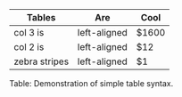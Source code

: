 

| Tables        | Are           | Cool  |
| ------------- |---------------| ------|
| col 3 is      | left-aligned  | $1600 |
| col 2 is      | left-aligned  | $12   |
| zebra stripes | left-aligned  | $1    |

Table: Demonstration of simple table syntax.

